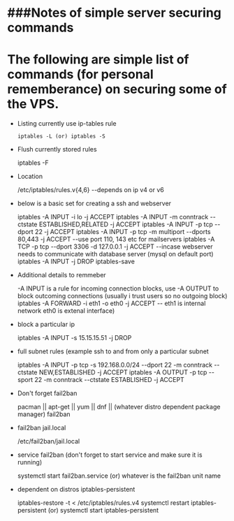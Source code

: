 ###Notes of simple server securing commands
===========================================

# The following are simple list of commands (for personal rememberance) on securing some of the VPS.

* Listing currently use ip-tables rule

    `iptables -L (or) iptables -S`

* Flush currently stored rules 

    iptables -F

* Location

    /etc/iptables/rules.v{4,6}  --depends on ip v4 or v6

* below is a basic set for creating a ssh and webserver 

    iptables -A INPUT -i lo -j ACCEPT
    iptables -A INPUT -m conntrack --ctstate ESTABLISHED,RELATED -j ACCEPT
    iptables -A INPUT -p tcp --dport 22 -j ACCEPT
    iptables -A INPUT -p tcp -m multiport --dports 80,443 -j ACCEPT
    --use port 110, 143 etc for mailservers
    iptables -A TCP -p tcp --dport 3306 -d 127.0.0.1 -j ACCEPT  --incase webserver needs to communicate with database server (mysql on default port)
    iptables -A INPUT -j DROP
    iptables-save 

* Additional details to remmeber

   -A INPUT is a rule for incoming connection blocks, 
   use -A OUTPUT to block outcoming connections (usually i trust users so no outgoing block)
   iptables -A FORWARD -i eth1 -o eth0 -j ACCEPT -- eth1 is internal network eth0 is extenal interface)

* block a particular ip

   iptables -A INPUT -s 15.15.15.51 -j DROP

* full subnet rules (example ssh to and from only a particular subnet

   iptables -A INPUT -p tcp -s 192.168.0.0/24 --dport 22 -m conntrack --ctstate NEW,ESTABLISHED -j ACCEPT
   iptables -A OUTPUT -p tcp --sport 22 -m conntrack --ctstate ESTABLISHED -j ACCEPT

* Don't forget fail2ban

     pacman || apt-get || yum || dnf || (whatever distro dependent package manager) fail2ban

* fail2ban  jail.local

     /etc/fail2ban/jail.local 

* service fail2ban (don't forget to start service and make sure it is running)

     systemctl start fail2ban.service  (or) whatever is the fail2ban unit name

* dependent on distros iptables-persistent 

     iptables-restore -t < /etc/iptables/rules.v4
     systemctl restart iptables-persistent (or) systemctl start iptables-persistent

